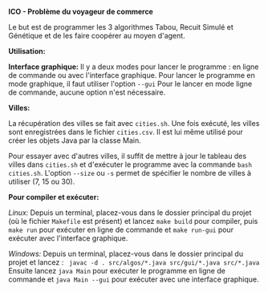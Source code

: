 **ICO - Problème du voyageur de commerce**

Le but est de programmer les 3 algorithmes Tabou, Recuit Simulé et Génétique et de les faire coopérer au moyen d'agent.

__Utilisation:__

__Interface graphique:__
Il y a deux modes pour lancer le programme : en ligne de commande ou avec l'interface graphique.
Pour lancer le programme en mode graphique, il faut utiliser l'option `--gui`
Pour le lancer en mode ligne de commande, aucune option n'est nécessaire.

__Villes:__

La récupération des villes se fait avec `cities.sh`. 
Une fois exécuté, les villes sont enregistrées dans le fichier `cities.csv`.
Il est lui même utilisé pour créer les objets Java par la classe Main.

Pour essayer avec d'autres villes, il suffit de mettre à jour le tableau des villes dans `cities.sh` et d'exécuter le programme avec la commande `bash cities.sh`.
L'option `--size` ou `-s` permet de spécifier le nombre de villes à utiliser (7, 15 ou 30).

__Pour compiler et exécuter:__

_Linux:_
Depuis un terminal, placez-vous dans le dossier principal du projet (où le fichier `Makefile` est présent) et lancez `make build` pour compiler, puis `make run` pour exécuter en ligne de commande et `make run-gui` pour exécuter avec l'interface graphique.


_Windows:_
Depuis un terminal, placez-vous dans le dossier principal du projet et lancez : ` javac -d . src/algos/*.java src/gui/*.java src/*.java`
Ensuite lancez `java Main` pour exécuter le programme en ligne de commande et `java Main --gui` pour exécuter avec une interface graphique.

